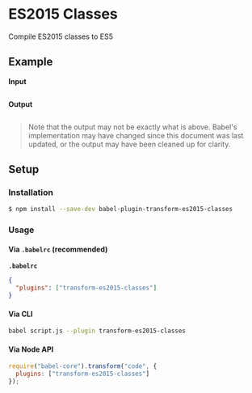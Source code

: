 # ES2015 Classes

Compile ES2015 classes to ES5

## Example

**Input**

```js
```

**Output**

```js
```

> Note that the output may not be exactly what is above. Babel's implementation
> may have changed since this document was last updated, or the output may have
> been cleaned up for clarity.

## Setup

### Installation

```sh
$ npm install --save-dev babel-plugin-transform-es2015-classes
```

### Usage

#### Via `.babelrc` (recommended)

**`.babelrc`**

```json
{
  "plugins": ["transform-es2015-classes"]
}
```

#### Via CLI

```sh
babel script.js --plugin transform-es2015-classes
```

#### Via Node API

```js
require("babel-core").transform("code", {
  plugins: ["transform-es2015-classes"]
});
```
